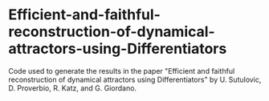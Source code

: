 # Efficient-and-faithful-reconstruction-of-dynamical-attractors-using-Differentiators
Code used to generate the results in the paper "Efficient and faithful reconstruction of dynamical attractors using Differentiators" by U. Sutulovic, D. Proverbio, R. Katz, and G. Giordano.
